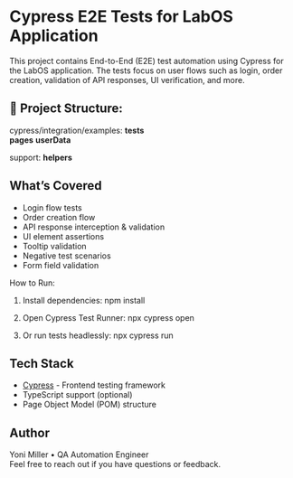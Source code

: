 # Cypress E2E Tests for LabOS Application

This project contains End-to-End (E2E) test automation using Cypress for the LabOS application. 
The tests focus on user flows such as login, order creation, validation of API responses, UI verification, and more.

## 📁 Project Structure:
cypress/integration/examples:
**tests**  
**pages**
**userData**

support:
**helpers**

##  What’s Covered

- Login flow tests
- Order creation flow
- API response interception & validation
- UI element assertions
- Tooltip validation
- Negative test scenarios
- Form field validation


How to Run:
1. Install dependencies:
npm install

2. Open Cypress Test Runner:
npx cypress open

3. Or run tests headlessly:
npx cypress run

##  Tech Stack

- [Cypress](https://www.cypress.io/) - Frontend testing framework
- TypeScript support (optional)
- Page Object Model (POM) structure

##  Author

Yoni Miller • QA Automation Engineer  
Feel free to reach out if you have questions or feedback.


